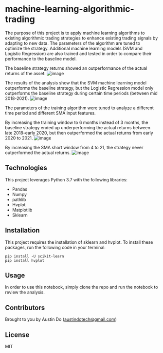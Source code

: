 # machine-learning-algorithmic-trading

The purpose of this project is to apply machine learning algorithms to existing algorithmic trading strategies to enhance existing trading signals by adapting to new data. The parameters of the algorithm are tuned to optimize the strategy. Additional machine learning models (SVM and Logistic Regression) are also trained and tested in order to compare their performance to the baseline model. 

The baseline strategy returns showed an outperformance of the actual returns of the asset:
![image](https://user-images.githubusercontent.com/89161654/152255918-4bb1aff2-fde5-4b91-ac70-4ec9c0dab167.png)


The results of the analysis show that the SVM machine learning model outperforms the baseline strategy, but the Logistic Regression model only outperforms the baseline strategy during certain time periods (between mid 2018-2021).
![image](https://user-images.githubusercontent.com/89161654/152255943-84707658-87cf-42c3-9721-3ff49de21507.png)


The parameters of the training algorithm were tuned to analyze a different time period and different SMA input features. 

By increasing the training window to 6 months instead of 3 months, the baseline strategy ended up underperforming the actual returns between late 2018-early 2020, but then outperformed the actual returns from early 2020 to 2021.
![image](https://user-images.githubusercontent.com/89161654/152255993-2fad273f-4dee-4b13-b42d-a328988a3605.png)


By increasing the SMA short window from 4 to 21, the strategy never outperformed the actual returns. 
![image](https://user-images.githubusercontent.com/89161654/152256055-ba8125b5-1b8e-43f2-a093-e6f36134abe5.png)


## Technologies

This project leverages Python 3.7 with the following libraries:
- Pandas
- Numpy
- pathlib
- Hvplot
- Matplotlib
- Sklearn

## Installation

This project requires the installation of sklearn and hvplot. To install these packages, run the following code in your terminal:

```
pip install -U scikit-learn
pip install hvplot
```

## Usage

In order to use this notebook, simply clone the repo and run the notebook to review the analysis.

## Contributors

Brought to you by Austin Do (austindotech@gmail.com)

## License

MIT
